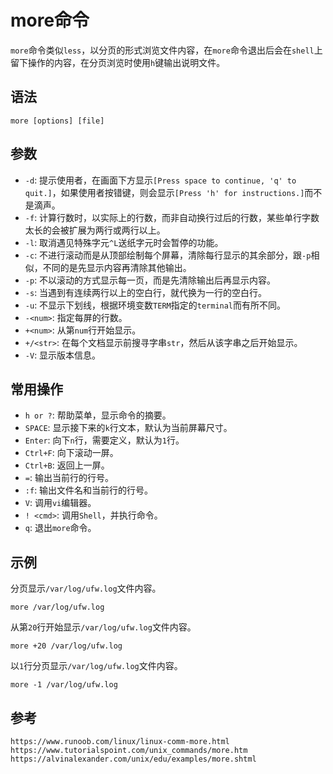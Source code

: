 # more命令
`more`命令类似`less`，以分页的形式浏览文件内容，在`more`命令退出后会在`shell`上留下操作的内容，在分页浏览时使用`h`键输出说明文件。

## 语法

```shell
more [options] [file]
```

## 参数
* `-d`: 提示使用者，在画面下方显示`[Press space to continue, 'q' to quit.]`，如果使用者按错键，则会显示`[Press 'h' for instructions.]`而不是滴声。
* `-f`: 计算行数时，以实际上的行数，而非自动换行过后的行数，某些单行字数太长的会被扩展为两行或两行以上。
* `-l`: 取消遇见特殊字元`^L`送纸字元时会暂停的功能。
* `-c`: 不进行滚动而是从顶部绘制每个屏幕，清除每行显示的其余部分，跟`-p`相似，不同的是先显示内容再清除其他输出。
* `-p`: 不以滚动的方式显示每一页，而是先清除输出后再显示内容。
* `-s`: 当遇到有连续两行以上的空白行，就代换为一行的空白行。
* `-u`: 不显示下划线，根据环境变数`TERM`指定的`terminal`而有所不同。
* `-<num>`: 指定每屏的行数。
* `+<num>`: 从第`num`行开始显示。
* `+/<str>`: 在每个文档显示前搜寻字串`str`，然后从该字串之后开始显示。
* `-V`: 显示版本信息。

## 常用操作
* `h or ?`: 帮助菜单，显示命令的摘要。
* `SPACE`: 显示接下来的`k`行文本，默认为当前屏幕尺寸。
* `Enter`: 向下`n`行，需要定义，默认为`1`行。
* `Ctrl+F`: 向下滚动一屏。
* `Ctrl+B`: 返回上一屏。
* `=`: 输出当前行的行号。
* `:f`: 输出文件名和当前行的行号。
* `V`: 调用`vi`编辑器。
* `! <cmd>`: 调用`Shell`，并执行命令。
* `q`: 退出`more`命令。

## 示例
分页显示`/var/log/ufw.log`文件内容。

```shell
more /var/log/ufw.log
```

从第`20`行开始显示`/var/log/ufw.log`文件内容。

```shell
more +20 /var/log/ufw.log
```

以`1`行分页显示`/var/log/ufw.log`文件内容。

```shell
more -1 /var/log/ufw.log
```






## 参考

```
https://www.runoob.com/linux/linux-comm-more.html
https://www.tutorialspoint.com/unix_commands/more.htm
https://alvinalexander.com/unix/edu/examples/more.shtml
```
